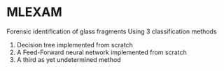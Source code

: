 # MLEXAM
Forensic identification of glass fragments
Using 3 classification methods
1. Decision tree implemented from scratch
2. A Feed-Forward neural network implemented from scratch
3. A third as yet undetermined method
